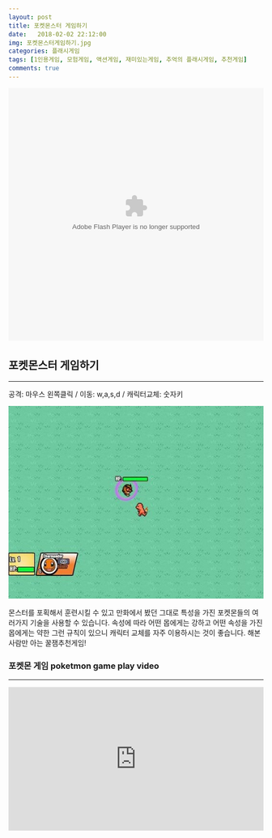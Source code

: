 ```yaml
---
layout: post
title: 포켓몬스터 게임하기
date:   2018-02-02 22:12:00
img: 포켓몬스터게임하기.jpg
categories: 플래시게임
tags: [1인용게임, 모험게임, 액션게임, 재미있는게임, 추억의 플래시게임, 추천게임]
comments: true
---
```



<embed src="http://f.kbhgames.com/2015/06/pokemon-campaign.swf" type="application/x-shockwave-flash" width="100%" height="500">
<h2>포켓몬스터 게임하기</h2>

<hr />

공격: 마우스 왼쪽클릭 / 이동: w,a,s,d / 캐릭터교체: 숫자키

<img class="alignnone size-mh-magazine-lite-content wp-image-357" src="/images/포켓몬스터게임하기.jpg" alt="" width="100%" height="381" />

몬스터를 포획해서 훈련시킬 수 있고 만화에서 봤던 그대로 특성을 가진 포켓몬들의 여러가지 기술을 사용할 수 있습니다. 속성에 따라 어떤 몹에게는 강하고 어떤 속성을 가진 몹에게는 약한 그런 규칙이 있으니 캐릭터 교체를 자주 이용하시는 것이 좋습니다. 해본 사람만 아는 꿀잼추천게임!
<h3>포켓몬 게임 poketmon game play video</h3>

<hr />

<div style="position: relative; height: 0; padding-bottom: 56.25%;"><iframe style="left: 0px; width: 100%; height: 100%; position: absolute;" src="https://www.youtube.com/embed/gfgsoZY4aJM?rel=0&amp;ecver=2" width="100%" height="360" frameborder="0" allowfullscreen="allowfullscreen"></iframe></div>